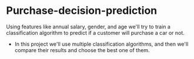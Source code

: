 # Purchase-decision-prediction
Using features like annual salary, gender, and age we'll try to train a classification algorithm to predict if a customer will purchase a car or not.
* In this project we'll use multiple classification algorithms, and then we'll compare their results and choose the best one of them.

